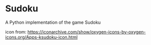 # Sudoku
A Python implementation of the game Sudoku

icon from: https://iconarchive.com/show/oxygen-icons-by-oxygen-icons.org/Apps-ksudoku-icon.html
